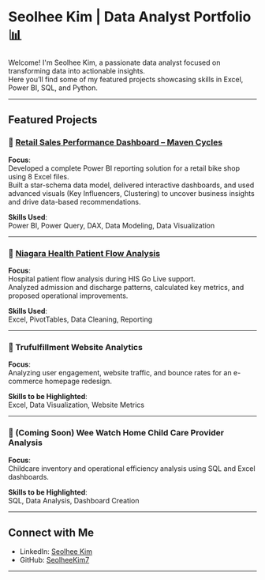 # Seolhee Kim | Data Analyst Portfolio 📊

Welcome! I'm Seolhee Kim, a passionate data analyst focused on transforming data into actionable insights.  
Here you’ll find some of my featured projects showcasing skills in Excel, Power BI, SQL, and Python.

---

## Featured Projects

### 🔹 [Retail Sales Performance Dashboard – Maven Cycles](https://github.com/SeolheeKim7/maven-cycles-powerbi-project)
**Focus**:  
Developed a complete Power BI reporting solution for a retail bike shop using 8 Excel files.  
Built a star-schema data model, delivered interactive dashboards, and used advanced visuals (Key Influencers, Clustering) to uncover business insights and drive data-based recommendations.

**Skills Used**:  
Power BI, Power Query, DAX, Data Modeling, Data Visualization

---

### 🔹 [Niagara Health Patient Flow Analysis](https://github.com/SeolheeKim7/niagara_health_patient_flow/tree/main/projects/niagara_health_patient_flow)
**Focus**:  
Hospital patient flow analysis during HIS Go Live support.  
Analyzed admission and discharge patterns, calculated key metrics, and proposed operational improvements.

**Skills Used**:  
Excel, PivotTables, Data Cleaning, Reporting

---

### 🔹 Trufulfillment Website Analytics
**Focus**:  
Analyzing user engagement, website traffic, and bounce rates for an e-commerce homepage redesign.

**Skills to be Highlighted**:  
Excel, Data Visualization, Website Metrics

---

### 🔹 (Coming Soon) Wee Watch Home Child Care Provider Analysis
**Focus**:  
Childcare inventory and operational efficiency analysis using SQL and Excel dashboards.

**Skills to be Highlighted**:  
SQL, Data Analysis, Dashboard Creation

---

## Connect with Me

- LinkedIn: [Seolhee Kim](https://www.linkedin.com/in/seolheekim83/)
- GitHub: [SeolheeKim7](https://github.com/SeolheeKim7)

---
